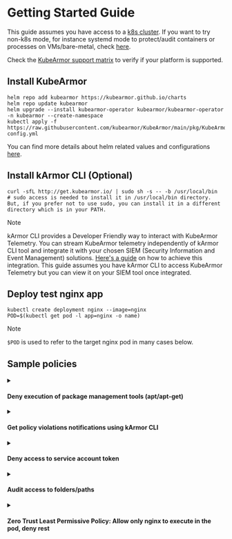 # Getting Started Guide

This guide assumes you have access to a [k8s cluster](support_matrix.md). If you want to try non-k8s mode, for instance systemd mode to protect/audit containers or processes on VMs/bare-metal, check [here](kubearmor_vm.md).

Check the [KubeArmor support matrix](support_matrix.md) to verify if your platform is supported.

## Install KubeArmor
```
helm repo add kubearmor https://kubearmor.github.io/charts
helm repo update kubearmor
helm upgrade --install kubearmor-operator kubearmor/kubearmor-operator -n kubearmor --create-namespace
kubectl apply -f https://raw.githubusercontent.com/kubearmor/KubeArmor/main/pkg/KubeArmorOperator/config/samples/sample-config.yml
```

You can find more details about helm related values and configurations [here](https://github.com/kubearmor/KubeArmor/tree/main/deployments/helm/KubeArmorOperator).

## Install kArmor CLI (Optional)

```
curl -sfL http://get.kubearmor.io/ | sudo sh -s -- -b /usr/local/bin
# sudo access is needed to install it in /usr/local/bin directory. But, if you prefer not to use sudo, you can install it in a different directory which is in your PATH.
```

> [!NOTE] 
> kArmor CLI provides a Developer Friendly way to interact with KubeArmor Telemetry. You can stream KubeArmor telemetry independently of kArmor CLI tool and integrate it with your chosen SIEM (Security Information and Event Management) solutions. [Here's a guide](https://github.com/kubearmor/kubearmor-relay-server/blob/main/README.md#streaming-kubearmor-telemetry-to-external-siem-tools) on how to achieve this integration. This guide assumes you have kArmor CLI to access KubeArmor Telemetry but you can view it on your SIEM tool once integrated.

## Deploy test nginx app

```
kubectl create deployment nginx --image=nginx
POD=$(kubectl get pod -l app=nginx -o name)
```

> [!NOTE] 
> `$POD` is used to refer to the target nginx pod in many cases below.

## Sample policies

<details>
  <summary><h4>Deny execution of package management tools (apt/apt-get)</h4></summary>

Package management tools can be used in the runtime env to download new binaries that will increase the attack surface of the pods. Attackers use package management tools to download accessory tooling (such as `masscan`) to further their cause. It is better to block usage of package management tools in production environments.

Lets apply the policy to block such execution:

```
cat <<EOF | kubectl apply -f -
apiVersion: security.kubearmor.com/v1
kind: KubeArmorPolicy
metadata:
  name: block-pkg-mgmt-tools-exec
spec:
  selector:
    matchLabels:
      app: nginx
  process:
    matchPaths:
    - path: /usr/bin/apt
    - path: /usr/bin/apt-get
  action:
    Block
EOF
```

Now execute the `apt` command to download the `masscan` tool.
```
kubectl exec -it $POD -- bash -c "apt update && apt install masscan"
```

It will be denied permission to execute.

```
sh: 1: apt: Permission denied
command terminated with exit code 126
```



There might be a case where the above behaviour will not be observed. If you check via [karmor cli](https://github.com/kubearmor/kubearmor-client) utility. 

```
karmor probe
```

If you see that the value of  `ActiveLSM` is not assigned any value means that kubearmor is unable to find the LSM in dockerized environment to enforce the policies.  


 In kubernetes tools that runs on docker based environment such as minikube(docker), kind, k3d, microk8s etc. apparmor might be available but not loaded. So we need to enable [bpf-lsm](https://github.com/kubearmor/KubeArmor/blob/main/getting-started/FAQ.md#checking-and-enabling-support-for-bpf-lsm) for Kubearmor to apply and enforce policies as expected.



</details>

<details>
  <summary><h4>Get policy violations notifications using kArmor CLI</h4></summary>

```
karmor logs -n default --json
```

```json
{
  "Timestamp": 1686475183,
  "UpdatedTime": "2023-06-11T09:19:43.451704Z",
  "ClusterName": "default",
  "HostName": "ip-172-31-24-142",
  "NamespaceName": "default",
  "PodName": "nginx-8f458dc5b-fl42t",
  "Labels": "app=nginx",
  "ContainerID": "8762eafc25a35ab90089f79703b86659989e8e547c2c029fb60f55d884355000",
  "ContainerName": "nginx",
  "ContainerImage": "docker.io/library/nginx:latest@sha256:af296b188c7b7df99ba960ca614439c99cb7cf252ed7bbc23e90cfda59092305",
  "HostPPID": 3341922,
  "HostPID": 3341928,
  "PPID": 786,
  "PID": 792,
  "ParentProcessName": "/bin/dash",
  "ProcessName": "/usr/bin/apt",
  "PolicyName": "block-pkg-mgmt-tools-exec",
  "Severity": "1",
  "Type": "MatchedPolicy",
  "Source": "/bin/dash",
  "Operation": "Process",
  "Resource": "/usr/bin/apt update",
  "Data": "syscall=SYS_EXECVE",
  "Enforcer": "BPFLSM",
  "Action": "Block",
  "Result": "Permission denied"
}
```

</details>

<details>
  <summary><h4>Deny access to service account token</h4></summary>

K8s mounts the service account token by default in each pod even if there is no app using it. Attackers use these service account tokens to do lateral movements.

For e.g., to access service account token:
```
❯ kubectl exec -it $POD -- bash
(inside pod) $ curl https://$KUBERNETES_PORT_443_TCP_ADDR/api --insecure --header "Authorization: Bearer $(cat /run/secrets/kubernetes.io/serviceaccount/token)"
{                                
  "kind": "APIVersions",      
  "versions": [                 
    "v1"                      
  ],                          
  "serverAddressByClientCIDRs": [
    {
      "clientCIDR": "0.0.0.0/0",
      "serverAddress": "ip-10-0-48-51.us-east-2.compute.internal:443"
    }
  ]
}
```
Thus we can see that one can use the service account token to access the Kube API server.

Lets apply a policy to block access to service account token:
```
cat <<EOF | kubectl apply -f -
apiVersion: security.kubearmor.com/v1
kind: KubeArmorPolicy
metadata:
  name: block-service-access-token-access
spec:
  selector:
    matchLabels:
      app: nginx
  file:
    matchDirectories:
    - dir: /run/secrets/kubernetes.io/serviceaccount/
      recursive: true
  action:
    Block
EOF
```

Now when anyone tries to access to service account token, it would be `Permission Denied`.

```
❯ kubectl exec -it $POD -- bash
(inside pod) $ curl https://$KUBERNETES_PORT_443_TCP_ADDR/api --insecure --header "Authorization: Bearer $(cat /run/secrets/kubernetes.io/serviceaccount/token)"
cat: /run/secrets/kubernetes.io/serviceaccount/token: Permission denied
{
  "kind": "Status",
  "apiVersion": "v1",
  "metadata": {},
  "status": "Failure",
  "message": "forbidden: User \"system:anonymous\" cannot get path \"/api\"",
  "reason": "Forbidden",
  "details": {},
  "code": 403
}
```

</details>

<details>
  <summary><h4>Audit access to folders/paths</h4></summary>

Access to certain folders/paths might have to be audited for compliance/reporting reasons.

Lets audit access to `/etc/nginx/` folder within the deployment.
```
cat <<EOF | kubectl apply -f -
apiVersion: security.kubearmor.com/v1
kind: KubeArmorPolicy
metadata:
  name: audit-etc-nginx-access
spec:
  selector:
    matchLabels:
      app: nginx
  file:
    matchDirectories:
    - dir: /etc/nginx/
      recursive: true  
  action:
    Audit
EOF
```

> Note: `karmor logs -n default` would show all the audit/block operations.

```json
{
  "Timestamp": 1686478371,
  "UpdatedTime": "2023-06-11T10:12:51.967519Z",
  "ClusterName": "default",
  "HostName": "ip-172-31-24-142",
  "NamespaceName": "default",
  "PodName": "nginx-8f458dc5b-fl42t",
  "Labels": "app=nginx",
  "ContainerID": "8762eafc25a35ab90089f79703b86659989e8e547c2c029fb60f55d884355000",
  "ContainerName": "nginx",
  "ContainerImage": "docker.io/library/nginx:latest@sha256:af296b188c7b7df99ba960ca614439c99cb7cf252ed7bbc23e90cfda59092305",
  "HostPPID": 3224933,
  "HostPID": 3371357,
  "PPID": 3224933,
  "PID": 825,
  "ParentProcessName": "/x86_64-bottlerocket-linux-gnu/sys-root/usr/bin/containerd-shim-runc-v2",
  "ProcessName": "/bin/cat",
  "PolicyName": "audit-etc-nginx-access",
  "Severity": "1",
  "Type": "MatchedPolicy",
  "Source": "/bin/cat /etc/nginx/conf.d/default.conf",
  "Operation": "File",
  "Resource": "/etc/nginx/conf.d/default.conf",
  "Data": "syscall=SYS_OPENAT fd=-100 flags=O_RDONLY",
  "Enforcer": "eBPF Monitor",
  "Action": "Audit",
  "Result": "Passed"
}
```

</details>

<details>
  <summary><h4>Zero Trust Least Permissive Policy: Allow only nginx to execute in the pod, deny rest</h4></summary>

Least permissive policies require one to allow certain actions/operations and deny rest. With KubeArmor it is possible to specify as part of the policy as to what actions should be allowed and deny/audit the rest.

[Security Posture](default_posture.md) defines what happens to the operations that are not in the allowed list. Should it be audited (allow but alert), or denied (block and alert)?

By default the security posture is set to audit. Lets change the security posture to default deny.
```
kubectl annotate ns default kubearmor-file-posture=block --overwrite
```
```
cat <<EOF | kubectl apply -f -
apiVersion: security.kubearmor.com/v1
kind: KubeArmorPolicy
metadata:
  name: only-allow-nginx-exec
spec:
  selector:
    matchLabels:
      app: nginx
  file:
    matchDirectories:
    - dir: /
      recursive: true  
  process:
    matchPaths:
    - path: /usr/sbin/nginx
    - path: /bin/bash
  action:
    Allow
EOF
```

Observe that the policy contains `Allow` action. Once there is any KubeArmor policy having `Allow` action then the pods enter least permissive mode, allowing only explicitly allowed operations.

> Note: Use `kubectl port-forward $POD --address 0.0.0.0 8080:80` to access nginx and you can see that the nginx web access still works normally.

Lets try to execute some other processes:
```
kubectl exec -it $POD -- bash -c "chroot"
```
Any binary other than `bash` and `nginx` would be permission denied.

</details>
